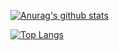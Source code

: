 [![Anurag's github stats](https://github-readme-stats.vercel.app/api?username=kikikeiten&count_private=true&show_icons=true&theme=dark)](https://github.com/anuraghazra/github-readme-stats)

[![Top Langs](https://github-readme-stats.vercel.app/api/top-langs/?username=kikikeiten&layout=compact&theme=dark)](https://github.com/anuraghazra/github-readme-stats)
